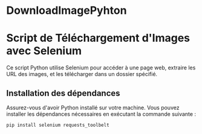 # DownloadImagePyhton
# Script de Téléchargement d'Images avec Selenium

Ce script Python utilise Selenium pour accéder à une page web, extraire les URL des images, et les télécharger dans un dossier spécifié.

## Installation des dépendances

Assurez-vous d'avoir Python installé sur votre machine. Vous pouvez installer les dépendances nécessaires en exécutant la commande suivante :

```bash
pip install selenium requests_toolbelt
